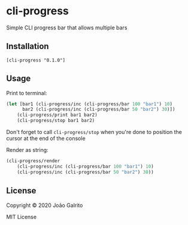 # cli-progress

Simple CLI progress bar that allows multiple bars

## Installation

`[cli-progress "0.1.0"]`

## Usage

Print to terminal:
```clojure
(let [bar1 (cli-progress/inc (cli-progress/bar 100 "bar1") 10)
	  bar2 (cli-progress/inc (cli-progress/bar 50 "bar2") 30)])
	(cli-progress/print bar1 bar2)
	(cli-progress/stop bar1 bar2)
```

Don't forget to call `cli-progress/stop` when you're done to position the cursor at the end of the console

Render as string:
```clojure
(cli-progress/render
	(cli-progress/inc (cli-progress/bar 100 "bar1") 10)
	(cli-progress/inc (cli-progress/bar 50 "bar2") 30))
```

## License

Copyright © 2020 João Galrito

MIT License